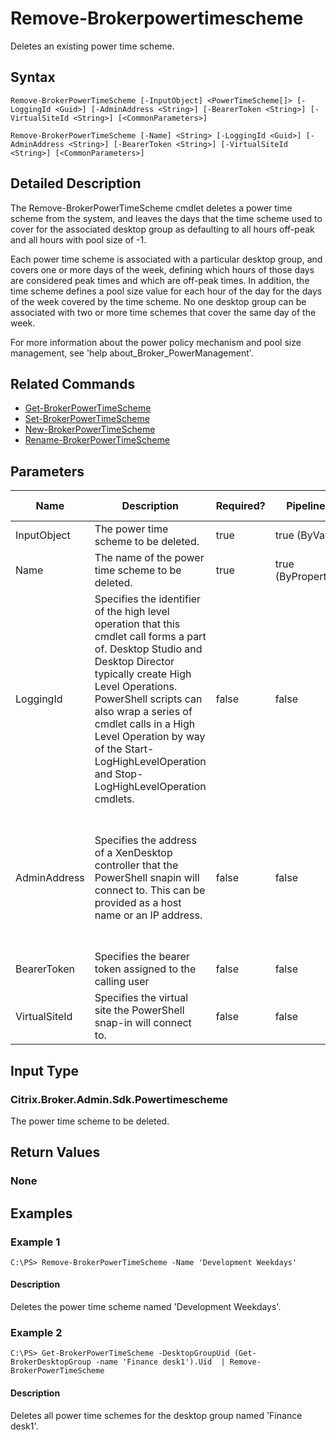 ﻿
# Remove-Brokerpowertimescheme
Deletes an existing power time scheme.
## Syntax
```
Remove-BrokerPowerTimeScheme [-InputObject] <PowerTimeScheme[]> [-LoggingId <Guid>] [-AdminAddress <String>] [-BearerToken <String>] [-VirtualSiteId <String>] [<CommonParameters>]

Remove-BrokerPowerTimeScheme [-Name] <String> [-LoggingId <Guid>] [-AdminAddress <String>] [-BearerToken <String>] [-VirtualSiteId <String>] [<CommonParameters>]
```
## Detailed Description
The Remove-BrokerPowerTimeScheme cmdlet deletes a power time scheme from the system, and leaves the days that the time scheme used to cover for the associated desktop group as defaulting to all hours off-peak and all hours with pool size of -1.

Each power time scheme is associated with a particular desktop group, and covers one or more days of the week, defining which hours of those days are considered peak times and which are off-peak times. In addition, the time scheme defines a pool size value for each hour of the day for the days of the week covered by the time scheme. No one desktop group can be associated with two or more time schemes that cover the same day of the week.

For more information about the power policy mechanism and pool size management, see 'help about\_Broker\_PowerManagement'.


## Related Commands

* [Get-BrokerPowerTimeScheme](./Get-BrokerPowerTimeScheme/)
* [Set-BrokerPowerTimeScheme](./Set-BrokerPowerTimeScheme/)
* [New-BrokerPowerTimeScheme](./New-BrokerPowerTimeScheme/)
* [Rename-BrokerPowerTimeScheme](./Rename-BrokerPowerTimeScheme/)
## Parameters
| Name   | Description | Required? | Pipeline Input | Default Value |
| --- | --- | --- | --- | --- |
| InputObject | The power time scheme to be deleted. | true | true (ByValue) |  |
| Name | The name of the power time scheme to be deleted. | true | true (ByPropertyName) |  |
| LoggingId | Specifies the identifier of the high level operation that this cmdlet call forms a part of. Desktop Studio and Desktop Director typically create High Level Operations. PowerShell scripts can also wrap a series of cmdlet calls in a High Level Operation by way of the Start-LogHighLevelOperation and Stop-LogHighLevelOperation cmdlets. | false | false |  |
| AdminAddress | Specifies the address of a XenDesktop controller that the PowerShell snapin will connect to. This can be provided as a host name or an IP address. | false | false | Localhost. Once a value is provided by any cmdlet, this value will become the default. |
| BearerToken | Specifies the bearer token assigned to the calling user | false | false |  |
| VirtualSiteId | Specifies the virtual site the PowerShell snap-in will connect to. | false | false |  |

## Input Type

### Citrix.Broker.Admin.Sdk.Powertimescheme
The power time scheme to be deleted.
## Return Values

### None

## Examples

### Example 1
```
C:\PS> Remove-BrokerPowerTimeScheme -Name 'Development Weekdays'
```
#### Description
Deletes the power time scheme named 'Development Weekdays'.
### Example 2
```
C:\PS> Get-BrokerPowerTimeScheme -DesktopGroupUid (Get-BrokerDesktopGroup -name 'Finance desk1').Uid  | Remove-BrokerPowerTimeScheme
```
#### Description
Deletes all power time schemes for the desktop group named 'Finance desk1'.

